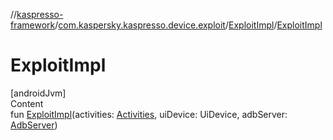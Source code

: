 //[kaspresso-framework](../../index.md)/[com.kaspersky.kaspresso.device.exploit](../index.md)/[ExploitImpl](index.md)/[ExploitImpl](-exploit-impl.md)



# ExploitImpl  
[androidJvm]  
Content  
fun [ExploitImpl](-exploit-impl.md)(activities: [Activities](../../com.kaspersky.kaspresso.device.activities/-activities/index.md), uiDevice: UiDevice, adbServer: [AdbServer](../../com.kaspersky.kaspresso.device.server/-adb-server/index.md))  



